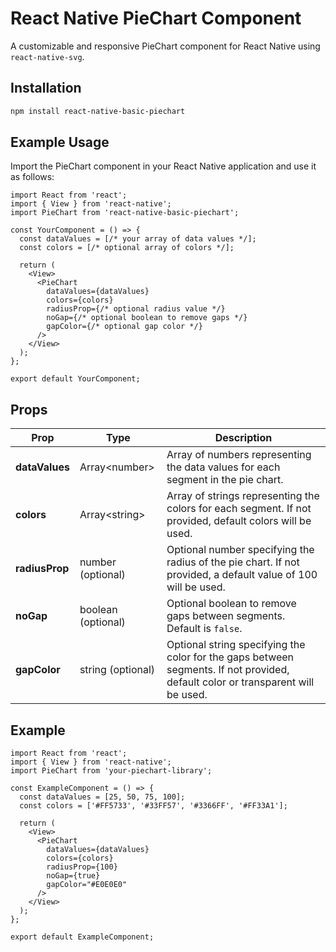 # React Native PieChart Component

A customizable and responsive PieChart component for React Native using `react-native-svg`.

## Installation

```bash
npm install react-native-basic-piechart
```

## Example Usage

Import the PieChart component in your React Native application and use it as follows:

```JS
import React from 'react';
import { View } from 'react-native';
import PieChart from 'react-native-basic-piechart';

const YourComponent = () => {
  const dataValues = [/* your array of data values */];
  const colors = [/* optional array of colors */];

  return (
    <View>
      <PieChart
        dataValues={dataValues}
        colors={colors}
        radiusProp={/* optional radius value */}
        noGap={/* optional boolean to remove gaps */}
        gapColor={/* optional gap color */}
      />
    </View>
  );
};

export default YourComponent;
```

## Props

| Prop         | Type              | Description                                                                             |
|--------------|-------------------|-----------------------------------------------------------------------------------------|
| **dataValues** | Array\<number\>    | Array of numbers representing the data values for each segment in the pie chart.         |
| **colors**     | Array\<string\>    | Array of strings representing the colors for each segment. If not provided, default colors will be used. |
| **radiusProp** | number (optional)  | Optional number specifying the radius of the pie chart. If not provided, a default value of 100 will be used. |
| **noGap**      | boolean (optional) | Optional boolean to remove gaps between segments. Default is `false`.                     |
| **gapColor**   | string (optional)  | Optional string specifying the color for the gaps between segments. If not provided, default color or transparent will be used. |

## Example

```JS
import React from 'react';
import { View } from 'react-native';
import PieChart from 'your-piechart-library';

const ExampleComponent = () => {
  const dataValues = [25, 50, 75, 100];
  const colors = ['#FF5733', '#33FF57', '#3366FF', '#FF33A1'];

  return (
    <View>
      <PieChart
        dataValues={dataValues}
        colors={colors}
        radiusProp={100}
        noGap={true}
        gapColor="#E0E0E0"
      />
    </View>
  );
};

export default ExampleComponent;

```


